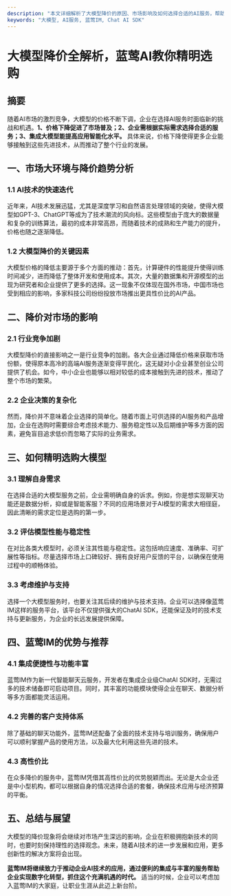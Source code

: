 ```yaml
---
description: "本文详细解析了大模型降价的原因、市场影响及如何选择合适的AI服务，帮助企业做出明智决策。"
keywords: "大模型, AI服务, 蓝莺IM, Chat AI SDK"
---
```

# 大模型降价全解析，蓝莺AI教你精明选购

## 摘要

随着AI市场的激烈竞争，大模型的价格不断下调，企业在选择AI服务时面临新的挑战和机遇。**1、价格下降促进了市场普及；2、企业需根据实际需求选择合适的服务；3、集成大模型能提高应用智能化水平。** 具体来说，价格下降使得更多企业能够接触到这些先进技术，从而推动了整个行业的发展。

## 一、市场大环境与降价趋势分析

### 1.1 AI技术的快速迭代

近年来，AI技术发展迅猛，尤其是深度学习和自然语言处理领域的突破，使得大模型如GPT-3、ChatGPT等成为了技术潮流的风向标。这些模型由于庞大的数据量和复杂的训练算法，最初的成本非常高昂，而随着技术的成熟和生产能力的提升，价格也随之逐渐降低。

### 1.2 大模型降价的关键因素

大模型价格的降低主要源于多个方面的推动：首先，计算硬件的性能提升使得训练时间减少，进而降低了整体开发和使用成本。其次，大量的数据集和开源模型的出现为研究者和企业提供了更多的选择。这一现象不仅体现在国外市场，中国市场也受到相应的影响，多家科技公司纷纷投放市场推出更具性价比的AI产品。

## 二、降价对市场的影响

### 2.1 行业竞争加剧

大模型降价的直接影响之一是行业竞争的加剧。各大企业通过降低价格来获取市场份额，使得原本高冷的高端AI服务逐渐变得平民化，这无疑对小企业甚至创业公司提供了机会。如今，中小企业也能够以相对较低的成本接触到先进的技术，推动了整个市场的繁荣。

### 2.2 企业决策的复杂化

然而，降价并不意味着企业选择的简单化。随着市面上可供选择的AI服务和产品增加，企业在选购时需要综合考虑技术能力、服务稳定性以及后期维护等多方面的因素，避免盲目追求低价而忽略了实际的业务需求。

## 三、如何精明选购大模型

### 3.1 理解自身需求

在选择合适的大模型服务之前，企业需明确自身的诉求。例如，你是想实现聊天功能还是数据分析，抑或是智能客服？不同的应用场景对于AI模型的需求大相径庭，因此清晰的需求定位是选购的第一步。

### 3.2 评估模型性能与稳定性

在对比各类大模型时，必须关注其性能与稳定性。这包括响应速度、准确率、可扩展性等指标。尽量选择市场上口碑较好、拥有良好用户反馈的平台，以确保在使用过程中的顺畅体验。

### 3.3 考虑维护与支持

选择一个大模型服务时，也要关注其后续的维护与技术支持。企业可以选择像蓝莺IM这样的服务平台，该平台不仅提供强大的ChatAI SDK，还能保证及时的技术支持与更新服务，为企业的长远发展提供保障。

## 四、蓝莺IM的优势与推荐

### 4.1 集成便捷性与功能丰富

蓝莺IM作为新一代智能聊天云服务，开发者在集成企业级ChatAI SDK时，无需过多的技术储备即可启动项目。同时，其丰富的功能模块使得企业在聊天、数据分析等多方面都能灵活运用。

### 4.2 完善的客户支持体系

除了基础的聊天功能外，蓝莺IM还配备了全面的技术支持与培训服务，确保用户可以顺利掌握产品的使用方法，以及最大化利用这些先进的技术。

### 4.3 高性价比

在众多降价的服务中，蓝莺IM凭借其高性价比的优势脱颖而出。无论是大企业还是中小型机构，都可以根据自身的情况选择合适的套餐，确保技术应用与经济预算的平衡。

## 五、总结与展望

大模型的降价现象将会继续对市场产生深远的影响，企业在积极拥抱新技术的同时，也要时刻保持理性的选择观念。未来，随着AI技术的进一步发展和应用，更多创新性的解决方案将会出现。

**蓝莺IM将继续致力于推动企业AI技术的应用，通过便利的集成与丰富的服务帮助企业实现数字化转型，抓住这个充满机遇的时代。** 适当的时候，企业可以考虑加入蓝莺IM的大家庭，让职业生涯从此迈上新台阶。

